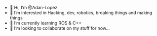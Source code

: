- 👋 Hi, I’m @Adan-Lopez
- 👀 I’m interested in Hacking, dev, robotics, breaking things and making things
- 🌱 I’m currently learning ROS & C++
- 💞️ I’m looking to collaborate on my stuff for now... 

<!---
Adan-Lopez/Adan-Lopez is a ✨ special ✨ repository because its `README.md` (this file) appears on your GitHub profile.
You can click the Preview link to take a look at your changes.
--->
